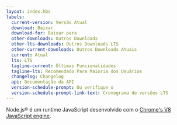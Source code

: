 ```yaml
---
layout: index.hbs
labels:
  current-version: Versão Atual
  download: Baixar
  download-for: Baixar para
  other-downloads: Outros Downloads
  other-lts-downloads: Outros Downloads LTS
  other-current-downloads: Outros Downloads Atuais
  current: Atual
  lts: LTS
  tagline-current: Últimas Funcionalidades
  tagline-lts: Recomendado Para Maioria dos Usuários
  changelog: Changelog
  api: Documentação da API
  version-schedule-prompt: Ou verifique o
  version-schedule-prompt-link-text: Cronograma de versões LTS
---
```


Node.js® é um runtime JavaScript desenvolvido com o [Chrome's V8 JavaScript engine](https://v8.dev/).
